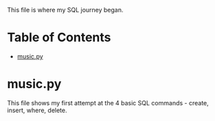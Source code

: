 This file is where my SQL journey began.

# Table of Contents

* [music.py](#music.py)

<a name="music.py"></a>

# music.py

This file shows my first attempt at the 4 basic SQL commands - create, insert, where, delete. 


